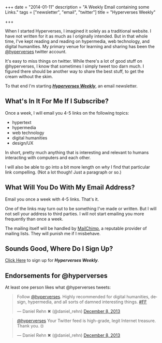 +++
date = "2014-01-11"
description = "A Weekly Email containing some Links."
tags = ["newsletter", "email", "twitter"]
title = "Hyperverses Weekly"

+++

When I started Hyperverses, I imagined it solely as
a traditional website. I have not written for it as much as I originally
intended. But in that whole time, I've
kept reading and reading on hypermedia, web technology, and digital
humanities. My primary venue for learning and sharing has been the
[@hyperverses](http://twitter.com/hyperverses) twitter account.

It's easy to miss things on twitter. While there's a lot of good stuff on @hyperverses, I know that
sometimes I simply tweet too darn much. I figured there should be another way
to share the best stuff, to get the cream without the skim.

To that end I'm starting [***Hyperverses Weekly***](http://eepurl.com/kAxU9), an email newsletter.

## What's In It For Me If I Subscribe?

Once a week, I will email you 4-5 links on the following topics:

* hypertext
* hypermedia
* web technology
* digital humanities
* design/UX

In short, pretty much anything that is interesting and relevant to humans interacting with computers
and each other.

I will also be able to go into a bit more length on *why* I find that
particular link compelling. (Not a lot though! Just a paragraph or so.)

## What Will You Do With My Email Address?

Email you once a week with 4-5 links. That's it.

One of the links may turn out to be something I've made or written. But I will
not sell your address to third parties. I will not start emailing you more
frequently than once a week.

The mailing itself will be handled by [MailChimp](http://mailchimp.com), a reputable
provider of mailing lists. They will punish me if I misbehave.

## Sounds Good, Where Do I Sign Up?

[Click Here](http://eepurl.com/kAxU9) to sign up for ***Hyperverses Weekly***.

## Endorsements for @hyperverses

At least one person likes what @hyperverses tweets:

<blockquote class="twitter-tweet" lang="en"><p>Follow <a
href="https://twitter.com/hyperverses">@hyperverses</a>. Highly recommended for
digital humanities, design, hypermedia, and all sorts of damned interesting
things. <a
href="https://twitter.com/search?q=%23FF&amp;src=hash">#FF</a></p>&mdash;
Daniel Rehn ✖ (@daniel_rehn) <a
href="https://twitter.com/daniel_rehn/statuses/409742215905574912">December 8,
2013</a></blockquote>
<script async src="//platform.twitter.com/widgets.js" charset="utf-8"></script>

<blockquote class="twitter-tweet" lang="en"><p><a
href="https://twitter.com/hyperverses">@hyperverses</a> Your Twitter feed is
high-grade, legit Internet treasure. Thank you. ¤</p>&mdash; Daniel Rehn
✖ (@daniel_rehn) <a
href="https://twitter.com/daniel_rehn/statuses/409647393366241280">December 8,
2013</a></blockquote>
<script async src="//platform.twitter.com/widgets.js" charset="utf-8"></script>
